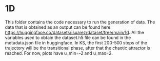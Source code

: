 # 1D
This folder contains the code necessary to run the generation of data.
The data that is obtained as an output can be found here: https://huggingface.co/datasets/isuarez/dataset/tree/main/1d.
All the variables used to obtain the dataset.h5 file can be found in the metadata.json file in huggingface.
In KS, the first 200-500 steps of the trajectory will be the transitional phase, after that the chaotic attractor is reached.
For now, plots have u_min=-2 and u_max=2.